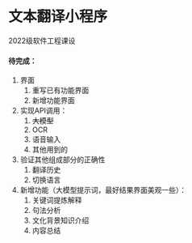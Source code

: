 # 文本翻译小程序

2022级软件工程课设

#### 待完成：

1. 界面
   1. 重写已有功能界面
   2. 新增功能界面
2. 实现API调用：
   1. ~~大模型~~
   2. OCR
   3. 语音输入
   4. 其他用到的
3. 验证其他组成部分的正确性
   1. 翻译历史
   2. 切换语言
4. 新增功能（大模型提示词，最好结果界面美观一些）：
   1. 关键词提炼解释
   2. 句法分析
   3. 文化背景知识介绍
   4. 内容总结
